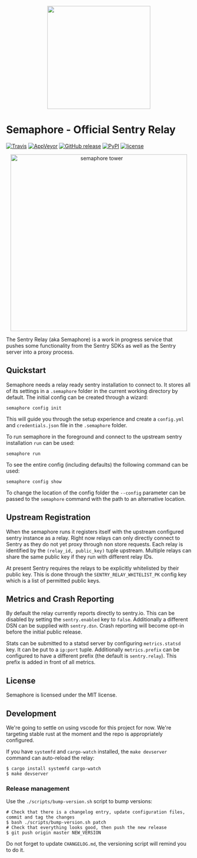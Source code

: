 <p align="center">
  <a href="https://sentry.io" target="_blank" align="center">
    <img src="https://sentry-brand.storage.googleapis.com/sentry-logo-black.png" width="280">
  </a>
  <br />
</p>

# Semaphore - Official Sentry Relay

[![Travis](https://img.shields.io/travis/getsentry/semaphore.svg)](https://travis-ci.org/getsentry/semaphore)
[![AppVeyor](https://img.shields.io/appveyor/ci/sentry/sentry-agent.svg)](https://ci.appveyor.com/project/sentry/sentry-agent)
[![GitHub release](https://img.shields.io/github/release/getsentry/semaphore.svg)](https://github.com/getsentry/semaphore/releases/latest)
[![PyPI](https://img.shields.io/pypi/v/semaphore.svg)](https://pypi.python.org/pypi/Semaphore)
[![license](https://img.shields.io/github/license/getsentry/semaphore.svg)](https://github.com/getsentry/semaphore/blob/master/LICENSE)

<p align="center">
  <p align="center">
    <img src="https://github.com/getsentry/semaphore/blob/master/artwork/semaphore.jpg?raw=true" alt="semaphore tower" width="480">
  </p>
</p>

The Sentry Relay (aka Semaphore) is a work in progress service that pushes some
functionality from the Sentry SDKs as well as the Sentry server into a proxy process.

## Quickstart

Semaphore needs a relay ready sentry installation to connect to. It stores all
of its settings in a `.semaphore` folder in the current working directory by
default. The initial config can be created through a wizard:

    semaphore config init

This will guide you through the setup experience and create a `config.yml` and
`credentials.json` file in the `.semaphore` folder.

To run semaphore in the foreground and connect to the upstream sentry installation
`run` can be used:

    semaphore run

To see the entire config (including defaults) the following command can be used:

    semaphore config show

To change the location of the config folder the `--config` parameter can be passed
to the `semaphore` command with the path to an alternative location.

## Upstream Registration

When the semaphore runs it registers itself with the upstream configured sentry
instance as a relay. Right now relays can only directly connect to Sentry as
they do not yet proxy through non store requests. Each relay is identified by
the `(relay_id, public_key)` tuple upstream. Multiple relays can share the same
public key if they run with different relay IDs.

At present Sentry requires the relays to be explicitly whitelisted by their public
key. This is done through the `SENTRY_RELAY_WHITELIST_PK` config key which is
a list of permitted public keys.

## Metrics and Crash Reporting

By default the relay currently reports directly to sentry.io. This can be disabled
by setting the `sentry.enabled` key to `false`. Additionally a different DSN can
be supplied with `sentry.dsn`. Crash reporting will become opt-in before the initial
public release.

Stats can be submitted to a statsd server by configuring `metrics.statsd` key. It
can be put to a `ip:port` tuple. Additionally `metrics.prefix` can be configured
to have a different prefix (the default is `sentry.relay`). This prefix is added
in front of all metrics.

## License

Semaphore is licensed under the MIT license.

## Development

We're going to settle on using vscode for this project for now. We're targeting
stable rust at the moment and the repo is appropriately configured.

If you have `systemfd` and `cargo-watch` installed, the `make devserver` command can auto-reload the
relay:

    $ cargo install systemfd cargo-watch
    $ make devserver

### Release management

Use the `./scripts/bump-version.sh` script to bump versions:

    # Check that there is a changelog entry, update configuration files, commit and tag the changes
    $ bash ./scripts/bump-version.sh patch
    # Check that everything looks good, then push the new release
    $ git push origin master NEW_VERSION

Do not forget to update `CHANGELOG.md`, the versioning script will remind you to do it.



